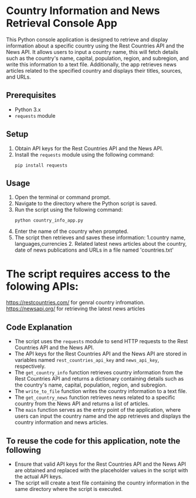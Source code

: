 # Country Information and News Retrieval Console App

This Python console application is designed to retrieve and display information about a specific country using the Rest Countries API and the News API. It allows users to input a country name, this will fetch details such as the country's name, capital, population, region, and subregion, and write this information to a text file. Additionally, the app retrieves news articles related to the specified country and displays their titles, sources, and URLs.

## Prerequisites
- Python 3.x
- `requests` module

## Setup
1. Obtain API keys for the Rest Countries API and the News API.
2. Install the `requests` module using the following command:
   ```
   pip install requests
   ```

## Usage
1. Open the terminal or command prompt.
2. Navigate to the directory where the Python script is saved.
3. Run the script using the following command:
   ```
   python country_info_app.py
   ```
4. Enter the name of the country when prompted.
5. The script then retrieves and saves these information: 1.country name, languages,currencies 2. Related latest news articles about the country, date of news publications and URLs in a file named 'countries.txt'

# The script requires access to the folowing APIs:
https://restcountries.com/ for genral country infromation.
https://newsapi.org/ for retrieving the latest news articles

## Code Explanation
- The script uses the `requests` module to send HTTP requests to the Rest Countries API and the News API.
- The API keys for the Rest Countries API and the News API are stored in variables named `rest_countries_api_key` and `news_api_key`, respectively.
- The `get_country_info` function retrieves country information from the Rest Countries API and returns a dictionary containing details such as the country's name, capital, population, region, and subregion.
- The `write_to_file` function writes the country information to a text file.
- The `get_country_news` function retrieves news related to a specific country from the News API and returns a list of articles.
- The `main` function serves as the entry point of the application, where users can input the country name and the app retrieves and displays the country information and news articles.

## To reuse the code for this application, note the following 
- Ensure that valid API keys for the Rest Countries API and the News API are obtained and replaced with the placeholder values in the script with the actual API keys.
- The script will create a text file containing the country information in the same directory where the script is executed.





